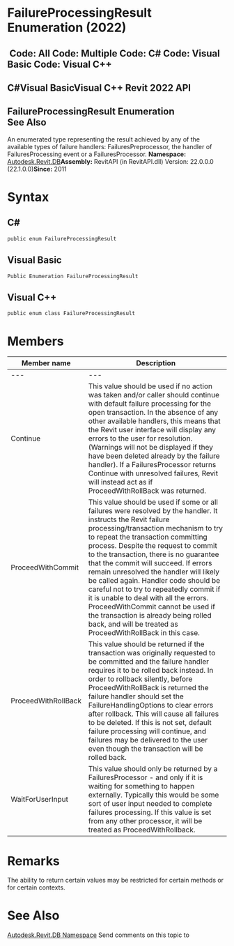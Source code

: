 # FailureProcessingResult Enumeration (2022)

﻿
 Code: All Code: Multiple Code: C# Code: Visual Basic Code: Visual C++   
---  
C#Visual BasicVisual C++
Revit 2022 API  
---  
FailureProcessingResult Enumeration  
See Also  
---  
An enumerated type representing the result achieved by any of the available types of failure handlers: FailuresPreprocessor, the handler of FailuresProcessing event or a FailuresProcessor. 
**Namespace:** [Autodesk.Revit.DB](87546ba7-461b-c646-cbb1-2cb8f5bff8b2.md "Autodesk.Revit.DB Namespace")**Assembly:** RevitAPI (in RevitAPI.dll) Version: 22.0.0.0 (22.1.0.0)**Since:** 2011 
# Syntax
C#  
---  
```text
public enum FailureProcessingResult
```
  
Visual Basic  
---  
```text
Public Enumeration FailureProcessingResult
```
  
Visual C++  
---  
```text
public enum class FailureProcessingResult
```
  
# Members
| Member name | Description |
| --- | --- |
| --- | --- |
| Continue | This value should be used if no action was taken and/or caller should continue with default failure processing for the open transaction. In the absence of any other available handlers, this means that the Revit user interface will display any errors to the user for resolution. (Warnings will not be displayed if they have been deleted already by the failure handler). If a FailuresProcessor returns Continue with unresolved failures, Revit will instead act as if ProceedWithRollBack was returned. |
| ProceedWithCommit | This value should be used if some or all failures were resolved by the handler. It instructs the Revit failure processing/transaction mechanism to try to repeat the transaction committing process. Despite the request to commit to the transaction, there is no guarantee that the commit will succeed. If errors remain unresolved the handler will likely be called again. Handler code should be careful not to try to repeatedly commit if it is unable to deal with all the errors. ProceedWithCommit cannot be used if the transaction is already being rolled back, and will be treated as ProceedWithRollBack in this case. |
| ProceedWithRollBack | This value should be returned if the transaction was originally requested to be committed and the failure handler requires it to be rolled back instead. In order to rollback silently, before ProceedWithRollBack is returned the failure handler should set the FailureHandlingOptions to clear errors after rollback. This will cause all failures to be deleted. If this is not set, default failure processing will continue, and failures may be delivered to the user even though the transaction will be rolled back. |
| WaitForUserInput | This value should only be returned by a FailuresProcessor - and only if it is waiting for something to happen externally. Typically this would be some sort of user input needed to complete failures processing. If this value is set from any other processor, it will be treated as ProceedWithRollback. |

# Remarks
The ability to return certain values may be restricted for certain methods or for certain contexts. 
# See Also
[Autodesk.Revit.DB Namespace](87546ba7-461b-c646-cbb1-2cb8f5bff8b2.md "Autodesk.Revit.DB Namespace")
Send comments on this topic to 